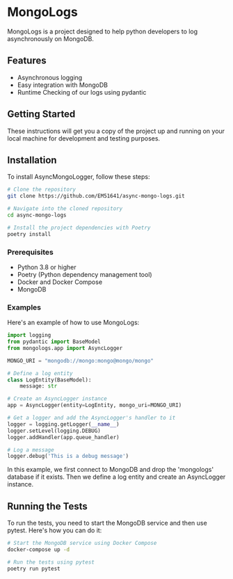 # MongoLogs

MongoLogs is a project designed to help python developers to log asynchronously on MongoDB.

## Features

- Asynchronous logging
- Easy integration with MongoDB
- Runtime Checking of our logs using pydantic

## Getting Started

These instructions will get you a copy of the project up and running on your local machine for development and testing purposes.

## Installation

To install AsyncMongoLogger, follow these steps:

```bash
# Clone the repository
git clone https://github.com/EM51641/async-mongo-logs.git

# Navigate into the cloned repository
cd async-mongo-logs

# Install the project dependencies with Poetry
poetry install
```

### Prerequisites

- Python 3.8 or higher
- Poetry (Python dependency management tool)
- Docker and Docker Compose
- MongoDB

### Examples

Here's an example of how to use MongoLogs:

```python
import logging
from pydantic import BaseModel
from mongologs.app import AsyncLogger

MONGO_URI = "mongodb://mongo:mongo@mongo/mongo"

# Define a log entity
class LogEntity(BaseModel):
    message: str

# Create an AsyncLogger instance
app = AsyncLogger(entity=LogEntity, mongo_uri=MONGO_URI)

# Get a logger and add the AsyncLogger's handler to it
logger = logging.getLogger(__name__)
logger.setLevel(logging.DEBUG)
logger.addHandler(app.queue_handler)

# Log a message
logger.debug('This is a debug message')

```

In this example, we first connect to MongoDB and drop the 'mongologs' database if it exists. Then we define a log entity and create an AsyncLogger instance.

## Running the Tests

To run the tests, you need to start the MongoDB service and then use pytest. Here's how you can do it:

```bash
# Start the MongoDB service using Docker Compose
docker-compose up -d

# Run the tests using pytest
poetry run pytest
```
